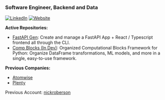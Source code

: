 ### Software Engineer, Backend and Data

[![LinkedIn](https://img.shields.io/badge/LinkedIn-0077B5?style=for-the-badge&logo=linkedin&logoColor=white)](https://www.linkedin.com/in/nicholas-roberson/)
[![Website](https://img.shields.io/badge/Website-000000?style=for-the-badge&logo=github&logoColor=white)](https://nick-roberson.github.io/)

**Active Repositories:**
- [FastAPI Gen](https://github.com/nick-roberson/fastapi-gen): Create and manage a FastAPI App + React / Typescript frontend all through the CLI.
- [Comp Blocks (In Dev)](https://github.com/nick-roberson/comp-blocks): Organized Computational Blocks Framework for Python: Organize DataFrame transformations, ML models, and more in a single, easy-to-use framework.

**Previous Companies:**
- [Atomwise](https://atomwise.com/)
- [Plenty](https://www.plenty.ag/)

Previous Account: [nickroberson](https://github.com/nickroberson)

